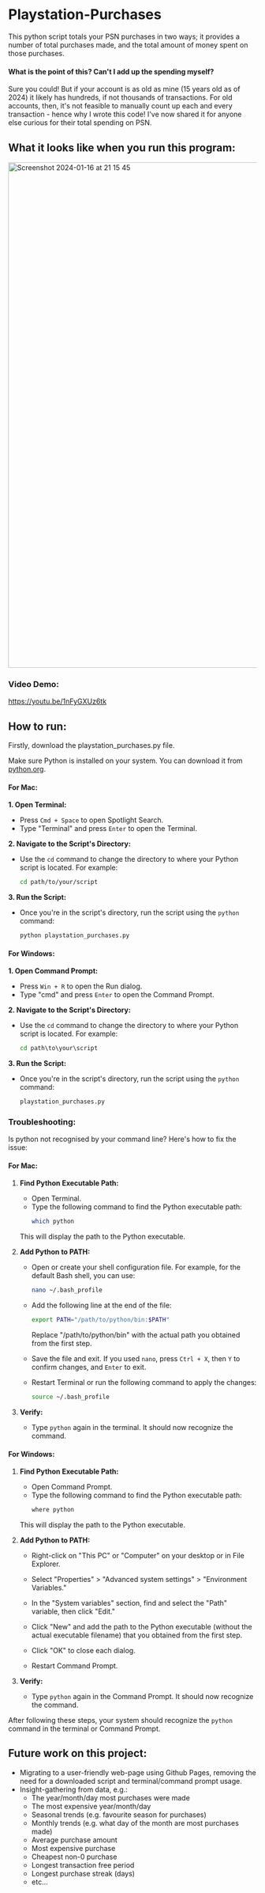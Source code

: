 # Playstation-Purchases
This python script totals your PSN purchases in two ways; it provides a number of total purchases made, and the total amount of money spent on those purchases.

#### What is the point of this? Can't I add up the spending myself?
Sure you could! But if your account is as old as mine (15 years old as of 2024) it likely has hundreds, if not thousands of transactions. For old accounts, then, it's not feasible to manually count up each and every transaction - hence why I wrote this code! I've now shared it for anyone else curious for their total spending on PSN.

## What it looks like when you run this program:
<img width="1022" alt="Screenshot 2024-01-16 at 21 15 45" src="https://github.com/Natino64/Playstation-Purchases/assets/30630493/b3545935-8aa0-421a-aaa9-6afe45ab0f0f">

### Video Demo:
https://youtu.be/1nFyGXUz6tk

## How to run:

Firstly, download the playstation_purchases.py file.

Make sure Python is installed on your system. You can download it from [python.org](https://www.python.org/downloads/).

#### For Mac:

**1. Open Terminal:**
   - Press `Cmd + Space` to open Spotlight Search.
   - Type "Terminal" and press `Enter` to open the Terminal.

**2. Navigate to the Script's Directory:**
   - Use the `cd` command to change the directory to where your Python script is located. For example:
     ```bash
     cd path/to/your/script
     ```

**3. Run the Script:**
   - Once you're in the script's directory, run the script using the `python` command:
     ```bash
     python playstation_purchases.py
     ```


#### For Windows:

**1. Open Command Prompt:**
   - Press `Win + R` to open the Run dialog.
   - Type "cmd" and press `Enter` to open the Command Prompt.

**2. Navigate to the Script's Directory:**
   - Use the `cd` command to change the directory to where your Python script is located. For example:
     ```cmd
     cd path\to\your\script
     ```

**3. Run the Script:**
   - Once you're in the script's directory, run the script using the `python` command:
     ```cmd
     playstation_purchases.py
     ```
### Troubleshooting:

Is python not recognised by your command line? Here's how to fix the issue:

#### For Mac:

1. **Find Python Executable Path:**
   - Open Terminal.
   - Type the following command to find the Python executable path:
     ```bash
     which python
     ```
   This will display the path to the Python executable.

2. **Add Python to PATH:**
   - Open or create your shell configuration file. For example, for the default Bash shell, you can use:
     ```bash
     nano ~/.bash_profile
     ```
   - Add the following line at the end of the file:
     ```bash
     export PATH="/path/to/python/bin:$PATH"
     ```
     Replace "/path/to/python/bin" with the actual path you obtained from the first step.

   - Save the file and exit. If you used `nano`, press `Ctrl + X`, then `Y` to confirm changes, and `Enter` to exit.

   - Restart Terminal or run the following command to apply the changes:
     ```bash
     source ~/.bash_profile
     ```

3. **Verify:**
   - Type `python` again in the terminal. It should now recognize the command.

#### For Windows:

1. **Find Python Executable Path:**
   - Open Command Prompt.
   - Type the following command to find the Python executable path:
     ```cmd
     where python
     ```
   This will display the path to the Python executable.

2. **Add Python to PATH:**
   - Right-click on "This PC" or "Computer" on your desktop or in File Explorer.
   - Select "Properties" > "Advanced system settings" > "Environment Variables."
   - In the "System variables" section, find and select the "Path" variable, then click "Edit."

   - Click "New" and add the path to the Python executable (without the actual executable filename) that you obtained from the first step.

   - Click "OK" to close each dialog.

   - Restart Command Prompt.

3. **Verify:**
   - Type `python` again in the Command Prompt. It should now recognize the command.

After following these steps, your system should recognize the `python` command in the terminal or Command Prompt.

## Future work on this project: 
- Migrating to a user-friendly web-page using Github Pages, removing the need for a downloaded script and terminal/command prompt usage.
- Insight-gathering from data, e.g.:
   - The year/month/day most purchases were made
   - The most expensive year/month/day
   - Seasonal trends (e.g. favourite season for purchases)
   - Monthly trends (e.g. what day of the month are most purchases made)
   - Average purchase amount
   - Most expensive purchase
   - Cheapest non-0 purchase
   - Longest transaction free period
   - Longest purchase streak (days)
   - etc...
